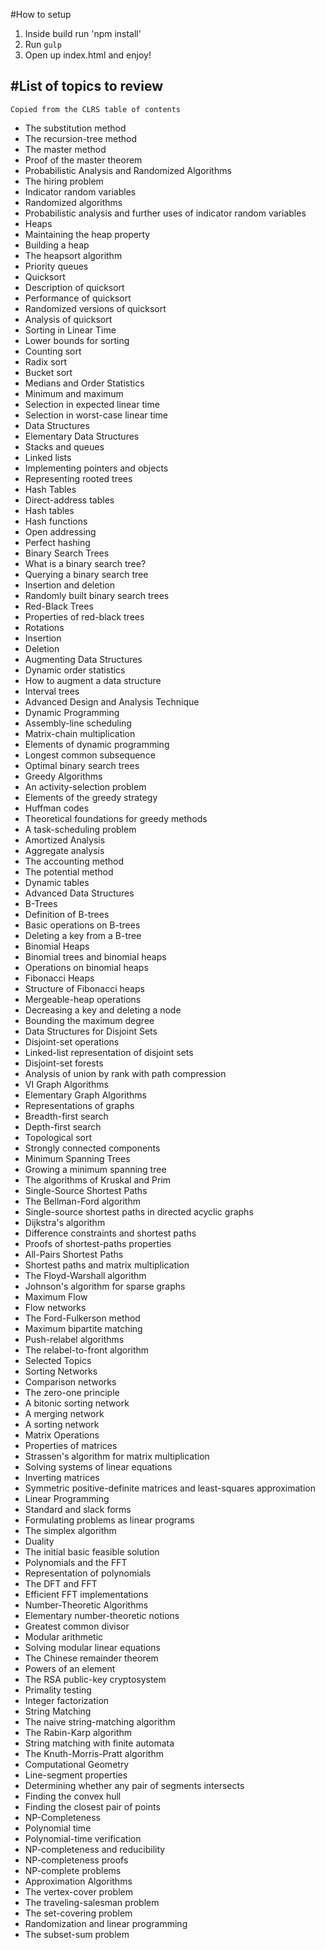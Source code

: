 #How to setup

1. Inside build run 'npm install'
2. Run `gulp`
3. Open up index.html and enjoy!

#List of topics to review
---

`Copied from the CLRS table of contents`

* The substitution method 
* The recursion-tree method 
* The master method 
* Proof of the master theorem
* Probabilistic Analysis and Randomized Algorithms
* The hiring problem 
* Indicator random variables 
* Randomized algorithms 
* Probabilistic analysis and further uses of indicator random variables
* Heaps
* Maintaining the heap property 
* Building a heap 
* The heapsort algorithm
* Priority queues
* Quicksort
* Description of quicksort
* Performance of quicksort 
* Randomized versions of quicksort
* Analysis of quicksort
* Sorting in Linear Time
* Lower bounds for sorting 
* Counting sort 
* Radix sort 
* Bucket sort
* Medians and Order Statistics
* Minimum and maximum
* Selection in expected linear time 
* Selection in worst-case linear time
* Data Structures
* Elementary Data Structures
* Stacks and queues 
* Linked lists
* Implementing pointers and objects 
* Representing rooted trees
* Hash Tables
* Direct-address tables 
* Hash tables 
* Hash functions 
* Open addressing 
* Perfect hashing
* Binary Search Trees
* What is a binary search tree? 
* Querying a binary search tree 
* Insertion and deletion 
* Randomly built binary search trees
* Red-Black Trees
* Properties of red-black trees 
* Rotations
* Insertion 
* Deletion
* Augmenting Data Structures
* Dynamic order statistics 
* How to augment a data structure 
* Interval trees
* Advanced Design and Analysis Technique
* Dynamic Programming
* Assembly-line scheduling 
* Matrix-chain multiplication 
* Elements of dynamic programming 
* Longest common subsequence 
* Optimal binary search trees
* Greedy Algorithms
* An activity-selection problem 
* Elements of the greedy strategy 
* Huffman codes 
* Theoretical foundations for greedy methods 
* A task-scheduling problem
* Amortized Analysis
* Aggregate analysis 
* The accounting method 
* The potential method 
* Dynamic tables
* Advanced Data Structures
* B-Trees 
* Definition of B-trees 
* Basic operations on B-trees 
* Deleting a key from a B-tree
* Binomial Heaps 
* Binomial trees and binomial heaps 
* Operations on binomial heaps
* Fibonacci Heaps 
* Structure of Fibonacci heaps 
* Mergeable-heap operations 
* Decreasing a key and deleting a node 
* Bounding the maximum degree
* Data Structures for Disjoint Sets 
* Disjoint-set operations 
* Linked-list representation of disjoint sets 
* Disjoint-set forests 
* Analysis of union by rank with path compression
* VI Graph Algorithms
* Elementary Graph Algorithms 
* Representations of graphs 
* Breadth-first search 
* Depth-first search 
* Topological sort 
* Strongly connected components
* Minimum Spanning Trees 
* Growing a minimum spanning tree 
* The algorithms of Kruskal and Prim
* Single-Source Shortest Paths 
* The Bellman-Ford algorithm 
* Single-source shortest paths in directed acyclic graphs 
* Dijkstra's algorithm 
* Difference constraints and shortest paths 
* Proofs of shortest-paths properties
* All-Pairs Shortest Paths 
* Shortest paths and matrix multiplication 
* The Floyd-Warshall algorithm 
* Johnson's algorithm for sparse graphs
* Maximum Flow 
* Flow networks 
* The Ford-Fulkerson method 
* Maximum bipartite matching 
* Push-relabel algorithms 
* The relabel-to-front algorithm
* Selected Topics
* Sorting Networks 
* Comparison networks 
* The zero-one principle 
* A bitonic sorting network 
* A merging network 
* A sorting network
* Matrix Operations 
* Properties of matrices 
* Strassen's algorithm for matrix multiplication 
* Solving systems of linear equations 
* Inverting matrices 
* Symmetric positive-definite matrices and least-squares approximation
* Linear Programming 
* Standard and slack forms 
* Formulating problems as linear programs 
* The simplex algorithm 
* Duality 
* The initial basic feasible solution
* Polynomials and the FFT
* Representation of polynomials 
* The DFT and FFT 
* Efficient FFT implementations
* Number-Theoretic Algorithms
* Elementary number-theoretic notions 
* Greatest common divisor 
* Modular arithmetic 
* Solving modular linear equations 
* The Chinese remainder theorem 
* Powers of an element 
* The RSA public-key cryptosystem 
* Primality testing 
* Integer factorization
* String Matching 
* The naive string-matching algorithm 
* The Rabin-Karp algorithm 
* String matching with finite automata 
* The Knuth-Morris-Pratt algorithm
* Computational Geometry 
* Line-segment properties 
* Determining whether any pair of segments intersects 
* Finding the convex hull 
* Finding the closest pair of points
* NP-Completeness 
* Polynomial time 
* Polynomial-time verification 
* NP-completeness and reducibility 
* NP-completeness proofs 
* NP-complete problems
* Approximation Algorithms 
* The vertex-cover problem 
* The traveling-salesman problem 
* The set-covering problem 
* Randomization and linear programming 
* The subset-sum problem
